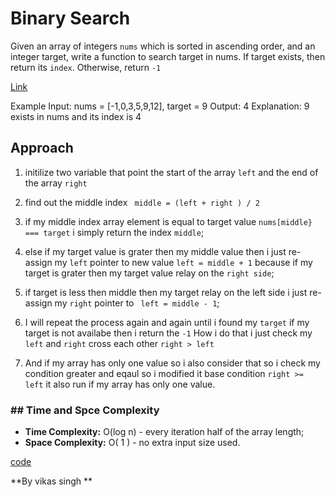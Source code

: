 # Binary Search
Given an array of integers `nums` which is sorted in ascending order, and an integer target, write a function to search target in nums. If target exists, then return its `index`. Otherwise, return `-1`

[Link](https://leetcode.com/problems/binary-search/description/)


Example
Input: nums = [-1,0,3,5,9,12], target = 9
Output: 4
Explanation: 9 exists in nums and its index is 4


## Approach 
1. initilize two variable that point the start of the array `left` and the end of the array `right`

2. find out the middle index ` middle = (left + right ) / 2`

3. if my middle index array element is equal to target value `nums[middle} === target` i simply return the index `middle`;

4. else if my target value is grater then my middle value then i just re-assign my `left` pointer to new value `left = middle + 1` because if my target is grater then my target value relay on the `right side`;

5. if target is less then middle then my target relay on the left side i just re-assign my `right` pointer to ` left = middle - 1`;

6. I will repeat the process again and again until i found my `target` if my target is not availabe then i return the `-1` How i do that i just check my `left` and `right` cross each other `right > left `

7. And if my array has only one value so i also consider that so i check my condition greater and eqaul so i modified it base condition `right >= left` it also run if my array has only one value. 



### ## Time and Spce Complexity
- **Time Complexity:** O(log n) - every iteration half of the array length;
- **Space Complexity:** O( 1 ) - no extra input size used.

[code](./solution.js)

**By vikas singh **